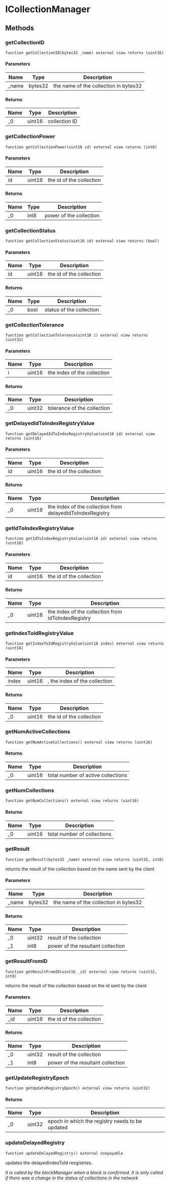 # ICollectionManager









## Methods

### getCollectionID

```solidity
function getCollectionID(bytes32 _name) external view returns (uint16)
```





#### Parameters

| Name | Type | Description |
|---|---|---|
| _name | bytes32 | the name of the collection in bytes32

#### Returns

| Name | Type | Description |
|---|---|---|
| _0 | uint16 | collection ID

### getCollectionPower

```solidity
function getCollectionPower(uint16 id) external view returns (int8)
```





#### Parameters

| Name | Type | Description |
|---|---|---|
| id | uint16 | the id of the collection

#### Returns

| Name | Type | Description |
|---|---|---|
| _0 | int8 | power of the collection

### getCollectionStatus

```solidity
function getCollectionStatus(uint16 id) external view returns (bool)
```





#### Parameters

| Name | Type | Description |
|---|---|---|
| id | uint16 | the id of the collection

#### Returns

| Name | Type | Description |
|---|---|---|
| _0 | bool | status of the collection

### getCollectionTolerance

```solidity
function getCollectionTolerance(uint16 i) external view returns (uint32)
```





#### Parameters

| Name | Type | Description |
|---|---|---|
| i | uint16 | the index of the collection

#### Returns

| Name | Type | Description |
|---|---|---|
| _0 | uint32 | tolerance of the collection

### getDelayedIdToIndexRegistryValue

```solidity
function getDelayedIdToIndexRegistryValue(uint16 id) external view returns (uint16)
```





#### Parameters

| Name | Type | Description |
|---|---|---|
| id | uint16 | the id of the collection

#### Returns

| Name | Type | Description |
|---|---|---|
| _0 | uint16 | the index of the collection from delayedIdToIndexRegistry

### getIdToIndexRegistryValue

```solidity
function getIdToIndexRegistryValue(uint16 id) external view returns (uint16)
```





#### Parameters

| Name | Type | Description |
|---|---|---|
| id | uint16 | the id of the collection

#### Returns

| Name | Type | Description |
|---|---|---|
| _0 | uint16 | the index of the collection from idToIndexRegistry

### getIndexToIdRegistryValue

```solidity
function getIndexToIdRegistryValue(uint16 index) external view returns (uint16)
```





#### Parameters

| Name | Type | Description |
|---|---|---|
| index | uint16 | , the index of the collection

#### Returns

| Name | Type | Description |
|---|---|---|
| _0 | uint16 | the id of the collection

### getNumActiveCollections

```solidity
function getNumActiveCollections() external view returns (uint16)
```






#### Returns

| Name | Type | Description |
|---|---|---|
| _0 | uint16 | total number of active collections

### getNumCollections

```solidity
function getNumCollections() external view returns (uint16)
```






#### Returns

| Name | Type | Description |
|---|---|---|
| _0 | uint16 | total number of collections

### getResult

```solidity
function getResult(bytes32 _name) external view returns (uint32, int8)
```

returns the result of the collection based on the name sent by the client



#### Parameters

| Name | Type | Description |
|---|---|---|
| _name | bytes32 | the name of the collection in bytes32

#### Returns

| Name | Type | Description |
|---|---|---|
| _0 | uint32 | result of the collection
| _1 | int8 | power of the resultant collection

### getResultFromID

```solidity
function getResultFromID(uint16 _id) external view returns (uint32, int8)
```

returns the result of the collection based on the id sent by the client



#### Parameters

| Name | Type | Description |
|---|---|---|
| _id | uint16 | the id of the collection

#### Returns

| Name | Type | Description |
|---|---|---|
| _0 | uint32 | result of the collection
| _1 | int8 | power of the resultant collection

### getUpdateRegistryEpoch

```solidity
function getUpdateRegistryEpoch() external view returns (uint32)
```






#### Returns

| Name | Type | Description |
|---|---|---|
| _0 | uint32 | epoch in which the registry needs to be updated

### updateDelayedRegistry

```solidity
function updateDelayedRegistry() external nonpayable
```

updates the delayedIndexToId resgistries.

*It is called by the blockManager when a block is confirmed. It is only called if there was a change in the status of collections in the network*





